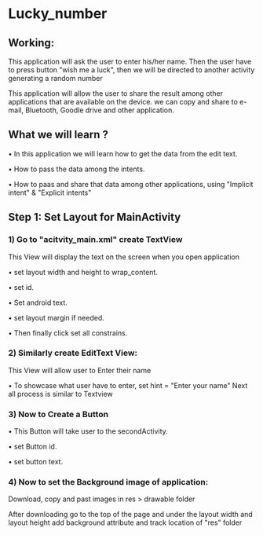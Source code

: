 # Lucky_number

## Working:
This application will ask the user to enter his/her name. Then the user have to press button "wish me a luck", then we will be directed to another activity generating a random number

This application will allow the user to share the result among other applications that are available on the device.
we can copy and share to e-mail, Bluetooth, Goodle drive and other application.

## What we will learn ?
• In this application we will learn how to get the data from the edit text.

• How to pass the data among the intents.

• How to paas and share that data among other applications, using "Implicit intent" & "Explicit intents"

## Step 1: Set Layout for MainActivity

### 1) Go to "acitvity_main.xml" create TextView
This View will display the text on the screen when you open application

• set layout width and height to wrap_content.

• set id.

• Set android text.

• set layout margin if needed.

• Then finally click set all constrains.

### 2) Similarly create EditText View: 
This View will allow user to Enter their name

• To showcase what user have to enter, set hint = "Enter your name"
  Next all process is similar to Textview

### 3) Now to Create a Button

  • This Button will take user to the secondActivity.
  
  • set Button id.
  
  • set button text.

### 4) Now to set the Background image of application:
Download, copy and past images in res > drawable folder

After downloading go to the top of the page and under the layout width and layout height add background attribute and track location of "res" folder


